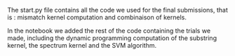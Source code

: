 The start.py file contains all the code we used for the final submissions, that is : mismatch kernel computation and combinaison of kernels.

In the notebook we added the rest of the code containing the trials we made, including the dynamic programming computation of the substring kernel, the spectrum kernel and the SVM algorithm.
